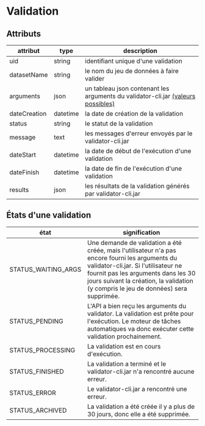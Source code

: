 # Validation <!-- {docsify-ignore-all} -->

## Attributs

| attribut     | type     | description                                                                                                                                                           |
| ------------ | -------- | --------------------------------------------------------------------------------------------------------------------------------------------------------------------- |
| uid          | string   | identifiant unique d'une validation                                                                                                                                   |
| datasetName  | string   | le nom du jeu de données à faire valider                                                                                                                              |
| arguments    | json     | un tableau json contenant les arguments du validator-cli.jar [(valeurs possibles)](https://github.com/IGNF/validator-api/blob/master/docs/resources/projections.json) |
| dateCreation | datetime | la date de création de la validation                                                                                                                                  |
| status       | string   | le statut de la validation                                                                                                                                            |
| message      | text     | les messages d'erreur envoyés par le validator-cli.jar                                                                                                                |
| dateStart    | datetime | la date de début de l'exécution d'une validation                                                                                                                      |
| dateFinish   | datetime | la date de fin de l'exécution d'une validation                                                                                                                        |
| results      | json     | les résultats de la validation générés par validator-cli.jar                                                                                                          |

## États d'une validation

| état                | signification                                                                                                                                                                                                                                                        |
| ------------------- | -------------------------------------------------------------------------------------------------------------------------------------------------------------------------------------------------------------------------------------------------------------------- |
| STATUS_WAITING_ARGS | Une demande de validation a été créée, mais l'utilisateur n'a pas encore fourni les arguments du validator-cli.jar. Si l'utilisateur ne fournit pas les arguments dans les 30 jours suivant la création, la validation (y compris le jeu de données) sera supprimée. |
| STATUS_PENDING      | L'API a bien reçu les arguments du validator. La validation est prête pour l'exécution. Le moteur de tâches automatiques va donc exécuter cette validation prochainement.                                                                                            |
| STATUS_PROCESSING   | La validation est en cours d'exécution.                                                                                                                                                                                                                              |
| STATUS_FINISHED     | La validation a terminé et le validator-cli.jar n'a rencontré aucune erreur.                                                                                                                                                                                         |
| STATUS_ERROR        | Le validator-cli.jar a rencontré une erreur.                                                                                                                                                                                                                         |
| STATUS_ARCHIVED     | La validation a été créée il y a plus de 30 jours, donc elle a été supprimée.                                                                                                                                                                                        |
